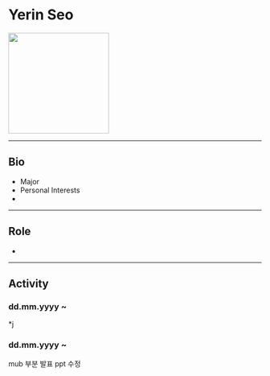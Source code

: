 # Yerin Seo
<img src= "https://user-images.githubusercontent.com/87190183/135880099-7acff5a9-ae36-48d8-9728-4bbf81ece842.jpg" height="200px" width="200px">

---

## Bio
* Major
* Personal Interests
* 
---

## Role
* 
---

## Activity
### dd.mm.yyyy ~ 
*j
### dd.mm.yyyy ~


mub 부분 발표 ppt 수정
